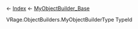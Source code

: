 ← [Index](Api-Index) ← [MyObjectBuilder_Base](VRage.ObjectBuilders.MyObjectBuilder_Base)

VRage.ObjectBuilders.MyObjectBuilderType TypeId

